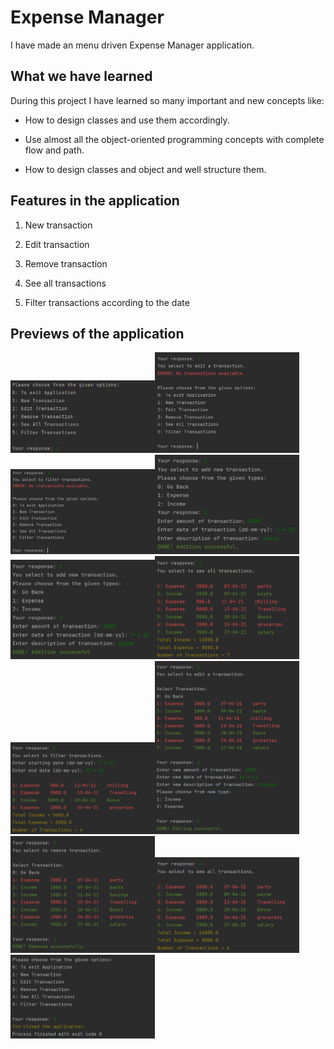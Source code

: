 # Expense Manager

I have made an menu driven Expense Manager application.

## What we have learned

During this project I have learned so many important and new concepts like: 

- How to design classes and use them accordingly.

- Use almost all the object-oriented programming concepts with complete flow and path.

- How to design classes and object and well structure them.

## Features in the application

1. New transaction

2. Edit transaction

3. Remove transaction

4. See all transactions

5. Filter transactions according to the date

## Previews of the application

<img title="" src="https://raw.githubusercontent.com/imAtulSharma/imAtulSharma/master/CDN/javaApplicationsPreviews/expensemanager/console%20screenshots/00.PNG" alt="" width="231"><img title="" src="https://raw.githubusercontent.com/imAtulSharma/imAtulSharma/master/CDN/javaApplicationsPreviews/expensemanager/console%20screenshots/01.PNG" alt="" width="231">
<img title="" src="https://raw.githubusercontent.com/imAtulSharma/imAtulSharma/master/CDN/javaApplicationsPreviews/expensemanager/console%20screenshots/02.PNG" alt="" width="231"><img title="" src="https://raw.githubusercontent.com/imAtulSharma/imAtulSharma/master/CDN/javaApplicationsPreviews/expensemanager/console%20screenshots/03.PNG" alt="" width="231">
<img title="" src="https://raw.githubusercontent.com/imAtulSharma/imAtulSharma/master/CDN/javaApplicationsPreviews/expensemanager/console%20screenshots/04.PNG" alt="" width="231"><img title="" src="https://raw.githubusercontent.com/imAtulSharma/imAtulSharma/master/CDN/javaApplicationsPreviews/expensemanager/console%20screenshots/05.PNG" alt="" width="231">
<img title="" src="https://raw.githubusercontent.com/imAtulSharma/imAtulSharma/master/CDN/javaApplicationsPreviews/expensemanager/console%20screenshots/06.PNG" alt="" width="231"><img title="" src="https://raw.githubusercontent.com/imAtulSharma/imAtulSharma/master/CDN/javaApplicationsPreviews/expensemanager/console%20screenshots/07.PNG" alt="" width="231">
<img title="" src="https://raw.githubusercontent.com/imAtulSharma/imAtulSharma/master/CDN/javaApplicationsPreviews/expensemanager/console%20screenshots/08.PNG" alt="" width="231"><img title="" src="https://raw.githubusercontent.com/imAtulSharma/imAtulSharma/master/CDN/javaApplicationsPreviews/expensemanager/console%20screenshots/09.PNG" alt="" width="231">
<img title="" src="https://raw.githubusercontent.com/imAtulSharma/imAtulSharma/master/CDN/javaApplicationsPreviews/expensemanager/console%20screenshots/10.PNG" alt="" width="231">
